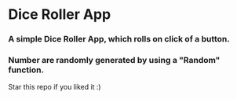 # Dice Roller App

### A simple Dice Roller App, which rolls on click of a button.
### Number are randomly generated by using a "Random" function.

Star this repo if you liked it :)
